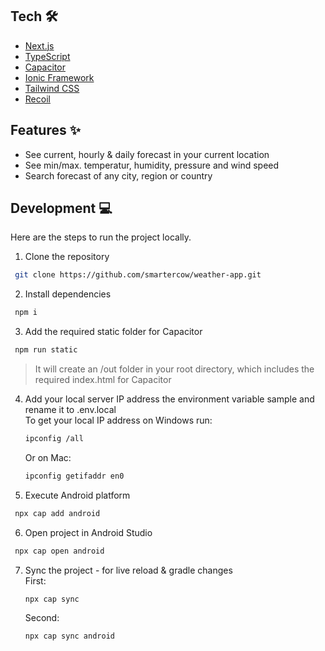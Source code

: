## Tech 🛠

- [Next.js](https://nextjs.org)
- [TypeScript](https://www.typescriptlang.org)
- [Capacitor](https://capacitorjs.com/)
- [Ionic Framework](https://ionicframework.com/)
- [Tailwind CSS](https://tailwindcss.com)
- [Recoil](https://recoiljs.org/)

## Features ✨

- See current, hourly & daily forecast in your current location
- See min/max. temperatur, humidity, pressure and wind speed
- Search forecast of any city, region or country

## Development 💻

Here are the steps to run the project locally.

1. Clone the repository

```bash
 git clone https://github.com/smartercow/weather-app.git
```

2. Install dependencies

```bash
 npm i
```

3. Add the required static folder for Capacitor

```bash
 npm run static
```

> It will create an /out folder in your root directory, which includes the required index.html for Capacitor

4. Add your local server IP address the environment variable sample and rename it to .env.local
   <br />
   To get your local IP address on Windows run:
   ```bash
   ipconfig /all
   ```
   Or on Mac:
   ```bash
   ipconfig getifaddr en0
   ```
5. Execute Android platform

```bash
 npx cap add android
```

6. Open project in Android Studio

```bash
 npx cap open android
```

7. Sync the project - for live reload & gradle changes
   <br />
   First:

   ```bash
   npx cap sync
   ```

   Second:

   ```bash
   npx cap sync android
   ```
